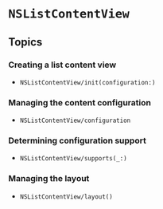 # ``NSListContentView``

## Topics

### Creating a list content view

- ``NSListContentView/init(configuration:)``

### Managing the content configuration

- ``NSListContentView/configuration``

### Determining configuration support

- ``NSListContentView/supports(_:)``

### Managing the layout

- ``NSListContentView/layout()``
